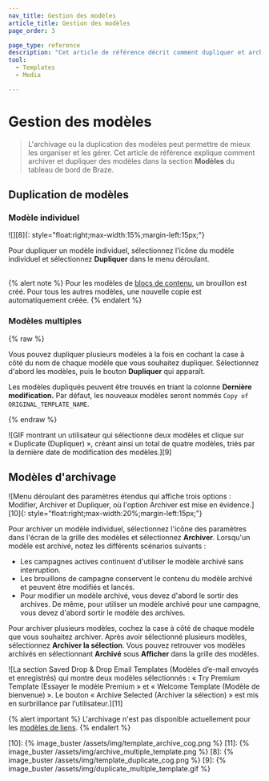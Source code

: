 ```yaml
---
nav_title: Gestion des modèles
article_title: Gestion des modèles
page_order: 3

page_type: reference
description: "Cet article de référence décrit comment dupliquer et archiver des modèles dans la section Modèles et médias du tableau de bord de Braze."
tool:
  - Templates
  - Media

---
```


# Gestion des modèles

> L'archivage ou la duplication des modèles peut permettre de mieux les organiser et les gérer. Cet article de référence explique comment archiver et dupliquer des modèles dans la section **Modèles** du tableau de bord de Braze.

## Duplication de modèles

### Modèle individuel

![][8]{: style="float:right;max-width:15%;margin-left:15px;"}

Pour dupliquer un modèle individuel, sélectionnez l'icône <i class="fas fa-cog"></i> du modèle individuel et sélectionnez **Dupliquer** dans le menu déroulant.
<br><br>

{% alert note %}
Pour les modèles de [blocs de contenu]({{site.baseurl}}/user_guide/engagement_tools/templates_and_media/content_blocks/), un brouillon est créé. Pour tous les autres modèles, une nouvelle copie est automatiquement créée.
{% endalert %}

### Modèles multiples

{% raw %}

Vous pouvez dupliquer plusieurs modèles à la fois en cochant la case à côté du nom de chaque modèle que vous souhaitez dupliquer. Sélectionnez d'abord les modèles, puis le bouton **Dupliquer** qui apparaît.

Les modèles dupliqués peuvent être trouvés en triant la colonne **Dernière modification.**  Par défaut, les nouveaux modèles seront nommés `Copy of ORIGINAL_TEMPLATE_NAME`.

{% endraw %}

![GIF montrant un utilisateur qui sélectionne deux modèles et clique sur « Duplicate (Dupliquer) », créant ainsi un total de quatre modèles, triés par la dernière date de modification des modèles.][9]

## Modèles d'archivage

![Menu déroulant des paramètres étendus qui affiche trois options : Modifier, Archiver et Dupliquer, où l'option Archiver est mise en évidence.][10]{: style="float:right;max-width:20%;margin-left:15px;"}

Pour archiver un modèle individuel, sélectionnez l'icône des paramètres dans l'écran de la grille des modèles et sélectionnez **Archiver**. Lorsqu'un modèle est archivé, notez les différents scénarios suivants :

- Les campagnes actives continuent d'utiliser le modèle archivé sans interruption.
- Les brouillons de campagne conservent le contenu du modèle archivé et peuvent être modifiés et lancés.
- Pour modifier un modèle archivé, vous devez d'abord le sortir des archives. De même, pour utiliser un modèle archivé pour une campagne, vous devez d'abord sortir le modèle des archives.

Pour archiver plusieurs modèles, cochez la case à côté de chaque modèle que vous souhaitez archiver. Après avoir sélectionné plusieurs modèles, sélectionnez **Archiver la sélection**. Vous pouvez retrouver vos modèles archivés en sélectionnant **Archivé** sous **Afficher** dans la grille des modèles.

![La section Saved Drop & Drop Email Templates (Modèles d’e-mail envoyés et enregistrés) qui montre deux modèles sélectionnés : « Try Premium Template (Essayer le modèle Premium » et « Welcome Template (Modèle de bienvenue) ». Le bouton « Archive Selected (Archiver la sélection) » est mis en surbrillance par l’utilisateur.][11]

{% alert important %}
L'archivage n'est pas disponible actuellement pour les [modèles de liens]({{site.baseurl}}/user_guide/message_building_by_channel/email/link_templates/#link-templates).
{% endalert %}

[10]: {% image_buster /assets/img/template_archive_cog.png %}
[11]: {% image_buster /assets/img/archive_multiple_template.png %}
[8]: {% image_buster /assets/img/template_duplicate_cog.png %}
[9]: {% image_buster /assets/img/duplicate_multiple_template.gif %}
